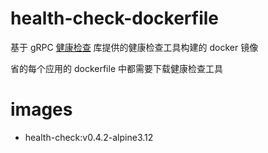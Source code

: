 # health-check-dockerfile

基于 gRPC [健康检查]( https://github.com/grpc-ecosystem/grpc-health-probe) 库提供的健康检查工具构建的 docker 镜像

省的每个应用的 dockerfile 中都需要下载健康检查工具



# images

-   health-check:v0.4.2-alpine3.12





